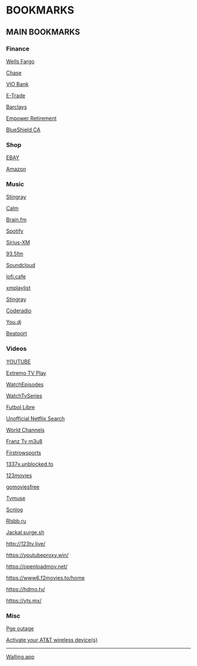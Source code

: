 # BOOKMARKS

## MAIN BOOKMARKS

### Finance

<a href="http://www.wellsfargo.com" target="_blank" rel="noopener noreferrer nofollow">Wells Fargo</a>

<a href="https://secure05b.chase.com/web/auth/dashboard#/dashboard/overviewAccounts/overview/index" target="_blank" rel="noopener noreferrer nofollow">Chase</a>

<a href="https://www.viobank.com" target="_blank" rel="noopener noreferrer nofollow">VIO Bank</a>

<a href="https://us.etrade.com/home/welcome-back" target="_blank" rel="noopener noreferrer nofollow">E-Trade</a>

<a href="https://cards.barclaycardus.com/" target="_blank" rel="noopener noreferrer nofollow">Barclays</a>

<a href="https://participant.empower-retirement.com/participant/#/login" target="_blank" rel="noopener noreferrer nofollow">Empower Retirement</a>

<a href="https://www.blueshieldca.com/login" target="_blank" rel="noopener noreferrer nofollow">BlueShield CA</a>

### Shop

<a href="http://www.ebay.com" target="_blank" rel="noopener noreferrer nofollow">EBAY</a>

<a href="https://www.amazon.com" target="_blank" rel="noopener noreferrer nofollow">Amazon</a>



### Music

<a href="https://webplayer.stingray.com/en/play/browse/most-popular" target="_blank" rel="noopener noreferrer nofollow">Stingray</a>

<a href="https://app.www.calm.com/homepage" target="_blank" rel="noopener noreferrer nofollow">Calm</a>

<a href="https://www.brain.fm/app/player" target="_blank" rel="noopener noreferrer nofollow">Brain.fm</a>

<a href="https://open.spotify.com" target="_blank" rel="noopener noreferrer nofollow">Spotify</a>

<a href="https://player.siriusxm.com/home/music" target="_blank" rel="noopener noreferrer nofollow">Sirius-XM</a>

<a href="https://www.revolution935.com" target="_blank" rel="noopener noreferrer nofollow">93.5fm</a>

<a href="https://soundcloud.com" target="_blank" rel="noopener noreferrer nofollow">Soundcloud</a>

<a href="https://www.lofi.cafe/" target="_blank" rel="noopener noreferrer nofollow">lofi.cafe</a>

<a href="https://xmplaylist.com/station/bpm" target="_blank" rel="noopener noreferrer nofollow">xmplaylist</a>

<a href="https://webplayer.stingray.com/" target="_blank" rel="noopener noreferrer nofollow">Stingray</a>

<a href="https://coderadio.freecodecamp.org/" target="_blank" rel="noopener noreferrer nofollow">Coderadio</a>

<a href="https://you.dj/" target="_blank" rel="noopener noreferrer nofollow">You.dj</a>

<a href="https://www.beatport.com/artist/armin-van-buuren/2228" target="_blank" rel="noopener noreferrer nofollow">Beatport</a>

### Videos

<a href="https://www.youtube.com" target="_blank" rel="noopener noreferrer nofollow">YOUTUBE</a>

<a href="https://www.extremotvplay.com/" target="_blank" rel="noopener noreferrer nofollow">Extremo TV Play</a>

<a href="https://watchepisodes.unblockit.buzz" target="_blank" rel="noopener noreferrer nofollow">WatchEpisodes</a>

<a href="https://watchtvseries.si/" target="_blank" rel="noopener noreferrer nofollow">WatchTvSeries</a>

<a href="https://futbollibre.net/es/?home" target="_blank" rel="noopener noreferrer nofollow">Futbol Libre</a>

<a href="https://unogs.com/" target="_blank" rel="noopener noreferrer nofollow">Unofficial Netflix Search</a>

<a href="https://hlscat.com/home_4" target="_blank" rel="noopener noreferrer nofollow">World Channels</a>

<a href="https://franztv.net/" target="_blank" rel="noopener noreferrer nofollow">Franz Tv m3u8</a>

<a href="http://firstrowsportes.com/" target="_blank" rel="noopener noreferrer nofollow">Firstrowsports</a>

<a href="https://1337x.unblocked.to/" target="_blank" rel="noopener noreferrer nofollow">1337x.unblocked.to</a>

<a href="https://123movies.directory/" target="_blank" rel="noopener noreferrer nofollow">123movies</a>

<a href="https://wvw.gomoviesfree.page/" target="_blank" rel="noopener noreferrer nofollow">gomoviesfree</a>

<a href="https://tvmuse.123movies.online/?sort=release" target="_blank" rel="noopener noreferrer nofollow">Tvmuse</a>

<a href="https://scnlog.me/movies/" target="_blank" rel="noopener noreferrer nofollow">Scnlog</a>

<a href="http://rlsbb.ru/" target="_blank" rel="noopener noreferrer nofollow">Rlsbb.ru</a>

<a href="http://jackal.surge.sh/" target="_blank" rel="noopener noreferrer nofollow">Jackal.surge.sh</a>

<a href="http://123tv.live/" target="_blank" rel="noopener noreferrer nofollow">http://123tv.live/</a>

<a href="https://youtubeproxy.win/" target="_blank" rel="noopener noreferrer nofollow">https://youtubeproxy.win/</a>

<a href="https://openloadmov.net/" target="_blank" rel="noopener noreferrer nofollow">https://openloadmov.net/</a>

<a href="https://www6.f2movies.to/home" target="_blank" rel="noopener noreferrer nofollow">https://www6.f2movies.to/home</a>

<a href="https://hdmo.tv/" target="_blank" rel="noopener noreferrer nofollow">https://hdmo.tv/</a>

<a href="https://yts.mx/" target="_blank" rel="noopener noreferrer nofollow">https://yts.mx/</a>

### Misc

<a href="https://pgealerts.alerts.pge.com/outages/map/" target="_blank" rel="noopener noreferrer nofollow">Pge outage</a>

<a href="https://www.att.com/checkmyorder/activations/activateWireless.rt" target="_blank" rel="noopener noreferrer nofollow">Activate your AT&amp;T wireless device(s)</a>

***

[Walling.app](https://walling.app)
